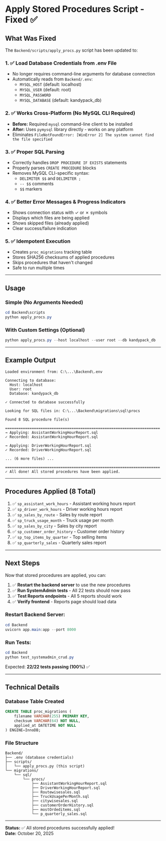 # Apply Stored Procedures Script - Fixed ✅

## What Was Fixed

The `Backend/scripts/apply_procs.py` script has been updated to:

### 1. ✅ Load Database Credentials from .env File
- No longer requires command-line arguments for database connection
- Automatically reads from `Backend/.env`:
  - `MYSQL_HOST` (default: localhost)
  - `MYSQL_USER` (default: root)
  - `MYSQL_PASSWORD`
  - `MYSQL_DATABASE` (default: kandypack_db)

### 2. ✅ Works Cross-Platform (No MySQL CLI Required)
- **Before:** Required `mysql` command-line client to be installed
- **After:** Uses `pymysql` library directly - works on any platform
- Eliminates `FileNotFoundError: [WinError 2] The system cannot find the file specified`

### 3. ✅ Proper SQL Parsing
- Correctly handles `DROP PROCEDURE IF EXISTS` statements
- Properly parses `CREATE PROCEDURE` blocks
- Removes MySQL CLI-specific syntax:
  - `DELIMITER $$` and `DELIMITER ;`
  - `-- $$` comments
  - `$$` markers

### 4. ✅ Better Error Messages & Progress Indicators
- Shows connection status with ✓ or ✗ symbols
- Displays which files are being applied
- Shows skipped files (already applied)
- Clear success/failure indication

### 5. ✅ Idempotent Execution
- Creates `proc_migrations` tracking table
- Stores SHA256 checksums of applied procedures
- Skips procedures that haven't changed
- Safe to run multiple times

---

## Usage

### Simple (No Arguments Needed)
```powershell
cd Backend\scripts
python apply_procs.py
```

### With Custom Settings (Optional)
```powershell
python apply_procs.py --host localhost --user root --db kandypack_db
```

---

## Example Output

```
Loaded environment from: C:\...\Backend\.env

Connecting to database:
  Host: localhost
  User: root
  Database: kandypack_db

✓ Connected to database successfully

Looking for SQL files in: C:\...\Backend\migrations\sql\procs

Found 8 SQL procedure file(s)

======================================================================
→ Applying: AssistantWorkingHourReport.sql
✓ Recorded: AssistantWorkingHourReport.sql

→ Applying: DriverWorkingHourReport.sql
✓ Recorded: DriverWorkingHourReport.sql

... (6 more files) ...

======================================================================
✓ All done! All stored procedures have been applied.
```

---

## Procedures Applied (8 Total)

1. ✅ `sp_assistant_work_hours` - Assistant working hours report
2. ✅ `sp_driver_work_hours` - Driver working hours report  
3. ✅ `sp_sales_by_route` - Sales by route report
4. ✅ `sp_truck_usage_month` - Truck usage per month
5. ✅ `sp_sales_by_city` - Sales by city report
6. ✅ `sp_customer_order_history` - Customer order history
7. ✅ `sp_top_items_by_quarter` - Top selling items
8. ✅ `sp_quarterly_sales` - Quarterly sales report

---

## Next Steps

Now that stored procedures are applied, you can:

1. ✅ **Restart the backend server** to use the new procedures
2. ✅ **Run SystemAdmin tests** - All 22 tests should now pass
3. ✅ **Test Reports endpoints** - All 5 reports should work
4. ✅ **Verify frontend** - Reports page should load data

### Restart Backend Server:
```powershell
cd Backend
uvicorn app.main:app --port 8000
```

### Run Tests:
```powershell
cd Backend
python test_systemadmin_crud.py
```

Expected: **22/22 tests passing (100%)** ✅

---

## Technical Details

### Database Table Created
```sql
CREATE TABLE proc_migrations (
    filename VARCHAR(255) PRIMARY KEY,
    checksum VARCHAR(64) NOT NULL,
    applied_at DATETIME NOT NULL
) ENGINE=InnoDB;
```

### File Structure
```
Backend/
├── .env (database credentials)
├── scripts/
│   └── apply_procs.py (this script)
└── migrations/
    └── sql/
        └── procs/
            ├── AssistantWorkingHourReport.sql
            ├── DriverWorkingHourReport.sql
            ├── Routewisesales.sql
            ├── TruckUsagePerMonth.sql
            ├── citywisesales.sql
            ├── customerOrderHistory.sql
            ├── mostOrdeditems.sql
            └── p_quarterly_sales.sql
```

---

**Status:** ✅ All stored procedures successfully applied!  
**Date:** October 20, 2025
